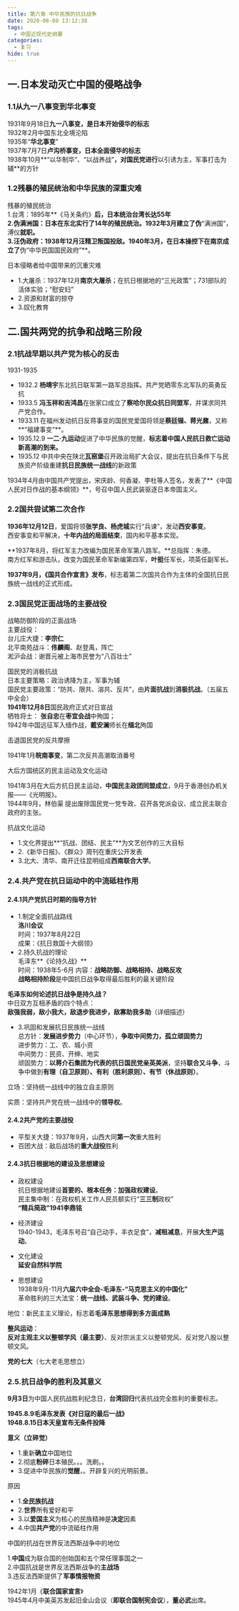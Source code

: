 ```yaml
---
title: 第六章 中华民族的抗日战争
date: 2020-06-08 13:12:38
tags: 
  - 中国近现代史纲要
categories:
  - 复习
hide: true
---
```

## 一.日本发动灭亡中国的侵略战争
### 1.1从九一八事变到华北事变
1931年9月18日**九一八事变，是日本开始侵华的标志**  
1932年2月中国东北全境沦陷  
1935年“**华北事变**”  
1937年7月7日**卢沟桥事变，日本全面侵华的标志**  
1938年10月**“以华制华”、“以战养战”**，对国民党进行**以引诱为主，军事打击为辅**的方针

### 1.2残暴的殖民统治和中华民族的深重灾难
残暴的殖民统治  
1.台湾：1895年**《马关条约》**后，日本统治台湾长达55年   
2.伪满洲国：日本在东北实行了14年的殖民统治。1932年3月建立了伪**“满洲国”，溥仪**就职。  
3.汪伪政府：1938年12月汪精卫叛国投敌。1940年3月，在日本操控下在南京成立了**伪“中华民国国民政府”**。  

日本侵略者给中国带来的沉重灾难
- 1.大屠杀：1937年12月**南京大屠杀**；在抗日根据地的“三光政策”；731部队的活体实验；“慰安妇”
- 2.资源和财富的掠夺
- 3.奴化教育

## 二.国共两党的抗争和战略三阶段

### 2.1抗战早期以共产党为核心的反击
1931-1935  
- 1932.2 **杨靖宇**东北抗日联军第一路军总指挥。共产党晒零东北军队的英勇反抗
- 1933.5 **冯玉祥和吉鸿昌**在张家口成立了**察哈尔民众抗日同盟军**，并谋求同共产党合作。
- 1933.11 在福州发动抗日反蒋事变的国民党爱国将领是**蔡廷锴、蒋光鼐**，又称**“福建事变”**。
- 1935.12.9 **一二·九运动**促进了中华民族的觉醒，**标志着中国人民抗日救亡运动新高潮的到来。**
- 1935.12 中共中央在陕北**瓦窑堡**召开政治局扩大会议，提出在抗日条件下与民族资产阶级重建**抗日民族统一战线**的新政策

1934年4月由中国共产党提出，宋庆龄、何香凝、李杜等人签名，发表了**《中国人民对日作战的基本纲领》**，号召中国人民武装驱逐日本帝国主义。

### 2.2国共尝试第二次合作
**1936年12月12日**，爱国将领**张学良、杨虎城**实行“兵谏”，发动**西安事变**。  
西安事变和平解决，**十年内战的局面结束**，国内和平基本实现。

**1937年8月，将红军主力改编为国民革命军第八路军。**总指挥：朱德。  
南方红军和游击队，改变为国民革命军新编第四军，**叶挺**任军长，项英任副军长。  

**1937年9月，《国共合作宣言》发布**，标志着第二次国共合作为主体的全国抗日民族统一战线的正式形成。

### 2.3国民党正面战场的主要战役

战略防御阶段的正面战场  
主要战役：  
台儿庄大捷：**李宗仁**  
北平南苑战斗：**佟麟阁**、赵登禹，阵亡  
淞沪会战：谢晋元被上海市民誉为“八百壮士”  

国民党的消极抗战  
日本主要策略：政治诱降为主，军事为辅  
国民党主要政策：“防共、限共、溶共、反共”，由**片面抗战**到**消极抗战**。（五届五中全会）  
**1941年12月8日**国民政府正式对日宣战  
牺牲将士：
**张自忠**在**枣宜会战**中殉国；  
1942年中国远征军入缅作战，**戴安澜**师长在**缅北**殉国

击退国民党的反共摩擦  

1941年1月**皖南事变**，第二次反共高潮取消番号

大后方国统区的民主运动及文化运动

1941年3月在大后方抗日民主运动，**中国民主政团同盟成立**，9月于香港创办机关报——《光明报》。  
1944年9月，林伯渠
提出废除国民党一党专政、召开各党派会议、成立民主联合政府的主张。

抗战文化运动  
- 1.文化界提出**“抗战、团结、民主”**为文艺创作的三大目标   
- 2.《新华日报》、《群众》周刊在重庆公开发表
- 3.北大、清华、南开迁往昆明组成**西南联合大学**。


### 2.4.共产党在抗日运动中的中流砥柱作用

#### 2.4.1共产党抗日时期的指导方针
- 1.制定全面抗战路线  
 **洛川会议**  
 时间：1937年8月22日  
 成果：《抗日救国十大纲领》
- 2.持久抗战的理论  
毛泽东**《论持久战》**  
时间：1938年5-6月
内容：**战略防御、战略相持、战略反攻**  
 **战略相持阶段**是中国抗日战争取得最后胜利的最关键阶段


**毛泽东如何论述抗日战争是持久战？**  
中日双方互相矛盾的四个特点：  
**敌强我弱，敌小我大，敌退步我进步，敌寡助我多助**（详细描述）
- 3.巩固和发展抗日民族统一战线  
总方针：**发展进步势力**（中心环节），**争取中间势力，孤立顽固势力**  
进步势力：工、农、城小资  
中间势力：民资、开绅、地实  
顽固势力：**以蒋介石集团为代表的抗日国民党亲英美派**，坚持**联合又斗争**，斗争中做到**有理（自卫原则）、有利（胜利原则）、有节（休战原则）**。

立场：坚持统一战线中的独立自主原则

实质：坚持共产党在统一战线中的**领导权**。

#### 2.4.2共产党的主要战役
- 平型关大捷：1937年9月，山西大同**第一次**重大胜利
- 百团大战：敌后战场的**重大战役**胜利

#### 2.4.3抗日根据地的建设及思想建设
- 政权建设  
抗日根据地建设**首要的、根本任务：加强政权建设**。  
民主集中制：在政权机关工作人民员额实行“**三三制**政权”  
**“精兵简政”1941李鼎铭**

- 经济建设   
1940-1943，毛泽东号召“自己动手，丰衣足食”，**减租减息**，开展**大生产运动**。

- 文化建设  
**延安自然科学院**


- 思想建设  
1938年9月-11月**六届六中全会-毛泽东-“马克思主义的中国化”**  
革命胜利的三大法宝：**统一战线、武装斗争、党的建设**。

地位：新民主主义理论，标志着**毛泽东思想得到多方面成熟**

**整风运动**：  
**反对主观主义以整顿学风（最主要）**、反对宗派主义以整顿党风、反对党八股以整顿文风。  

**党的七大**（七大老毛思想立）

### 2.5.抗日战争的胜利及其意义
**9月3日**为中国人民抗战胜利纪念日，**台湾回归**代表抗战完全胜利的重要标志。

**1945.8.9毛泽东发表《对日寇的最后一战》  
1948.8.15日本天皇宣布无条件投降**

**意义（立碎觉）**  
- 1.重新**确立**中国地位
- 2.彻底**粉碎**日本殖民。。。洗刷。。
- 3.促进中华民族的**觉醒**，。开辟复兴的光明前景。

原因  
- 1.**全民族抗战**
- 2.**世界**所有爱好和平
- 3.以**爱国主义**为核心的民族精神是**决定**因素
- 4.中国**共产党**的中流砥柱作用

中国的抗战在世界反法西斯战争中的地位

1.**中国**成为联合国的创始国和五个常任理事国之一  
2.中国抗战是世界反法西斯战争的**主战场**  
3.违反法西斯提供了**军事情报物资**

1942年1月《**联合国家宣言**》  
1945年4月中美英苏发起旧金山会议（**即联合国制宪会议**），**董必武**出席。